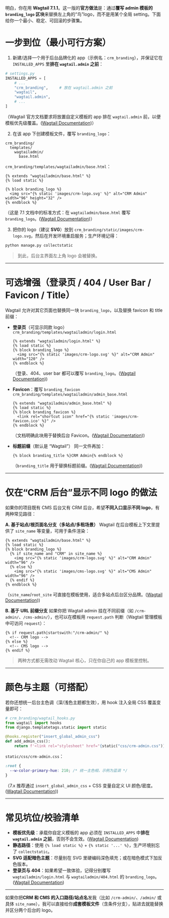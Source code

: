 明白，你在用 **Wagtail 7.1.1**。这一版的**官方做法**是：通过**覆写 admin 模板的 `branding_logo` 区块**来替换左上角的“鸟”logo，而不是用某个全局 setting。下面给你一个最小、稳定、可回滚的步骤集。

# 一步到位（最小可行方案）

1. 新建/选择一个用于后台品牌化的 app（示例名：`crm_branding`），并保证它在 `INSTALLED_APPS` 里**排在 `wagtail.admin` 之前**：

```python
# settings.py
INSTALLED_APPS = [
    # ...
    "crm_branding",     # 放在 wagtail.admin 之前
    "wagtail",
    "wagtail.admin",
    # ...
]
```

（Wagtail 官方文档要求将放置自定义模板的 app 排在 `wagtail.admin` 前，以便模板优先级覆盖。([Wagtail Documentation][1])）

2. 在该 app 下创建模板文件，覆写 `branding_logo`：

```
crm_branding/
  templates/
    wagtailadmin/
      base.html
```

`crm_branding/templates/wagtailadmin/base.html`：

```django
{% extends "wagtailadmin/base.html" %}
{% load static %}

{% block branding_logo %}
  <img src="{% static 'images/crm-logo.svg' %}" alt="CRM Admin" width="96" height="32" />
{% endblock %}
```

（这是 7.1 文档中的标准方式：在 `wagtailadmin/base.html` 覆写 `branding_logo`。([Wagtail Documentation][1])）

3. 把你的 logo（建议 **SVG**）放到 `crm_branding/static/images/crm-logo.svg`，然后在开发环境重启服务；生产环境记得：

```bash
python manage.py collectstatic
```

> 到此，后台主界面左上角 logo 会被替换。

---

# 可选增强（登录页 / 404 / User Bar / Favicon / Title）

Wagtail 允许对其它页面也替换同一块 `branding_logo`，以及替换 favicon 和 title 前缀：

- **登录页**（可显示同款 logo）
  `crm_branding/templates/wagtailadmin/login.html`

  ```django
  {% extends "wagtailadmin/login.html" %}
  {% load static %}
  {% block branding_logo %}
    <img src="{% static 'images/crm-logo.svg' %}" alt="CRM Admin" width="120" />
  {% endblock %}
  ```

  （登录、404、user bar 都可以覆写 `branding_logo`。([Wagtail Documentation][1]))

- **Favicon**：覆写 `branding_favicon`
  `crm_branding/templates/wagtailadmin/admin_base.html`

  ```django
  {% extends "wagtailadmin/admin_base.html" %}
  {% load static %}
  {% block branding_favicon %}
    <link rel="shortcut icon" href="{% static 'images/crm-favicon.ico' %}" />
  {% endblock %}
  ```

  （文档明确此块用于替换后台 Favicon。([Wagtail Documentation][1]))

- **标题前缀**（默认是 “Wagtail”）
  同一文件再加：

  ```django
  {% block branding_title %}CRM Admin{% endblock %}
  ```

  （`branding_title` 用于替换标题前缀。([Wagtail Documentation][1]))

---

# 仅在“CRM 后台”显示不同 logo 的做法

如果你的项目既有 CMS 后台又有 CRM 后台，希望**不同入口显示不同 logo**，有两种常见路径：

**A. 基于站点/根页面名分支（多站点/多租场景）**
Wagtail 在后台模板上下文里提供了 `site_name` 等变量，可用于条件渲染：

```django
{% extends "wagtailadmin/base.html" %}
{% load static %}
{% block branding_logo %}
  {% if site_name and "CRM" in site_name %}
    <img src="{% static 'images/crm-logo.svg' %}" alt="CRM Admin" width="96" />
  {% else %}
    <img src="{% static 'images/cms-logo.svg' %}" alt="CMS Admin" width="96" />
  {% endif %}
{% endblock %}
```

（`site_name`/`root_site` 可直接在模板使用，适合多站点后台区分品牌。([Wagtail Documentation][1]))

**B. 基于 URL 前缀分支**
如果你把 Wagtail admin 挂在不同前缀（如 `/crm-admin/`、`/cms-admin/`），也可以在模板用 `request.path` 判断（Wagtail 管理模板中可访问 `request`）：

```django
{% if request.path|startswith:"/crm-admin/" %}
  <!-- CRM logo -->
{% else %}
  <!-- CMS logo -->
{% endif %}
```

> 两种方式都无需改动 Wagtail 核心，只在你自己的 app 模板里控制。

---

# 颜色与主题（可搭配）

若你还想统一后台主色调（深/浅色主题都生效），用 hook 注入全局 CSS 覆盖变量即可：

```python
# crm_branding/wagtail_hooks.py
from wagtail import hooks
from django.templatetags.static import static

@hooks.register("insert_global_admin_css")
def add_admin_css():
    return f'<link rel="stylesheet" href="{static("css/crm-admin.css")}">'
```

`static/css/crm-admin.css`：

```css
:root {
  --w-color-primary-hue: 210; /* 统一主色相，示例为蓝调 */
}
```

（7.x 推荐通过 `insert_global_admin_css` + CSS 变量自定义 UI 颜色/密度。([Wagtail Documentation][1]))

---

# 常见坑位/校验清单

- **模板优先级**：承载你自定义模板的 app 必须在 `INSTALLED_APPS` 中**排在 `wagtail.admin` 之前**，否则不会生效。([Wagtail Documentation][1])
- **静态路径**：使用 `{% load static %}` + `{% static '...' %}`，生产环境别忘了 `collectstatic`。
- **SVG 适配暗色主题**：尽量别在 SVG 里硬编码深色填充；或在暗色模式下加反色版本。
- **登录页与 404**：如果希望一致体验，记得分别覆写 `wagtailadmin/login.html` 与 `wagtailadmin/404.html` 的 `branding_logo`。([Wagtail Documentation][1])

---

如果你把**CRM 和 CMS 的入口路径/站点名**发我（比如 `/crm-admin/`、`/admin/` 或具体 `site_name`），我可以直接给你**成套模板文件**（含条件分支），贴进去就能替换并区分两个后台的 logo。

[1]: https://docs.wagtail.org/en/v7.1/advanced_topics/customisation/admin_templates.html "Customizing admin templates — Wagtail Documentation 7.1 documentation"
